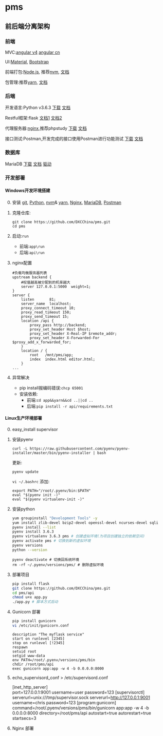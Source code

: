 # pms

## 前后端分离架构

### 前端

MVC:[angular v4](https://angular.io/) [angular cn](https://angular.cn/)

UI:[Material](https://material.angular.io/),
   [Bootstrap](https://getbootstrap.com/)

前端打包:[Node.js](https://nodejs.org),
    推荐[nvm](https://github.com/coreybutler/nvm-windows/releases/download/1.1.6/nvm-setup.zip),
    [文档](https://github.com/coreybutler/nvm-windows)

包管理:推荐[yarn](https://yarnpkg.com/latest.msi),
    [文档](https://yarnpkg.com/docs/cli/)

### 后端

开发语言:Python v3.6.3
[下载](https://www.python.org/ftp/python/3.6.3/python-3.6.3-amd64.exe) 
[文档](http://www.runoob.com/python3/python3-tutorial.html)

Restful框架:flask 
[文档1](http://flask.pocoo.org/docs/dev/)
[文档2](http://www.pythondoc.com/)

代理服务器:[nginx](https://nginx.org/),推荐phpstudy
[下载](http://www.phpstudy.net/phpstudy/phpStudy2017.zip)
[文档](http://www.phpstudy.net/download.html)

接口测试:Postman,开发完成的接口使用Postman进行功能测试
[下载](https://dl.pstmn.io/download/latest/win64)
[文档](http://www.cnblogs.com/s380774061/p/4624326.html)

### 数据库

MariaDB 
[下载](https://mirrors.tuna.tsinghua.edu.cn/mariadb//mariadb-10.2.9/winx64-packages/mariadb-10.2.9-winx64.msi) 
[文档](http://www.runoob.com/mysql/mysql-tutorial.html)
[驱动](https://pymysql.readthedocs.io/en/latest/modules/index.html)

### 开发部署

#### Windows开发环境搭建
0. 安装 [git](https://git-scm.com/download/win),
    [Python](https://www.python.org/ftp/python/3.6.3/python-3.6.3-amd64.exe),
    [nvm](https://github.com/coreybutler/nvm-windows/releases/download/1.1.6/nvm-setup.zip)&
    [yarn](https://yarnpkg.com/latest.msi),
    [Nginx](http://www.phpstudy.net/phpstudy/phpStudy2017.zip),
    [MariaDB](https://mirrors.tuna.tsinghua.edu.cn/mariadb//mariadb-10.2.9/winx64-packages/mariadb-10.2.9-winx64.msi),
    [Postman](https://dl.pstmn.io/download/latest/win64)
1. 克隆仓库:

    ```
    git clone https://github.com/DXCChina/pms.git
    cd pms
    ```
3. 启动:```run```
    * 前端:```app\run```
    * 后端:```api\run```
4. nginx配置
    ```
    #负载均衡服务器列表
    upstream backend {
        #权值越高被分配到的机率越大
        server 127.0.0.1:5000  weight=1;
    }
    server {
        listen       81;
        server_name  localhost;
        proxy_connect_timeout 10;
        proxy_read_timeout 150;
        proxy_send_timeout 15;
        location /api {
            proxy_pass http://backend;
            proxy_set_header Host $host;
            proxy_set_header X-Real-IP $remote_addr;
            proxy_set_header X-Forwarded-For $proxy_add_x_forwarded_for;
        }
        location / {
            root   /mnt/pms/app;
            index  index.html editor.html;
        }
    ...
    ```
5. 异常解决
    * pip install报编码错误:```chcp 65001```
    * 安装依赖:
        * 前端:```cd app&&yarn&&cd ..||cd ..```
        * 后端:```pip install -r api/requirements.txt```

#### Linux生产环境部署

0. easy_install supervisor
1. 安装pyenv

    ```curl -L https://raw.githubusercontent.com/pyenv/pyenv-installer/master/bin/pyenv-installer | bash```

    更新:
    
    ```pyenv update```
    
    ```vi ~/.bashrc``` 添加:

    ```
    export PATH="/root/.pyenv/bin:$PATH"
    eval "$(pyenv init -)"
    eval "$(pyenv virtualenv-init -)"
    ```

2. 安装python

    ```bash
    yum groupinstall "Development Tools" -y
    yum install zlib-devel bzip2-devel openssl-devel ncurses-devel sqlite-devel readline-devel tk-devel gdbm-devel db4-devel libpcap-devel xz-devel -y
    pyenv install --list
    pyenv install 3.6.3
    pyenv virtualenv 3.6.3 pms # 创建虚拟环境(为项目创建独立的依赖空间)
    pyenv activate pms # 切换到新的虚拟环境
    pyenv versions
    python --version
    ```

    ```
    pyenv deactivate # 切换回系统环境
    rm -rf ~/.pyenv/versions/pms/ # 删除虚拟环境
    ```

3. 部署项目
    ```bash
    pip install flask
    git clone https://github.com/DXCChina/pms.git
    cd pms/api
    chmod u+x app.py
    ./app.py # 脚本方式启动
    ```

4. Gunicorn 部署
    ```bash
    pip install gunicorn
    vi /etc/init/gunicorn.conf
    ```
    ```
    description "The myflask service"
    start on runlevel [2345]
    stop on runlevel [!2345]
    respawn
    setuid root
    setgid www-data
    env PATH=/root/.pyenv/versions/pms/bin
    chdir /root/pms/api
    exec gunicorn app:app -w 4 -b 0.0.0.0:8000
    ```

5. echo_supervisord_conf > /etc/supervisord.conf

    [inet_http_server]         
    port=127.0.0.1:9001
    username=user
    password=123
    [supervisorctl]
    serverurl=unix:///tmp/supervisor.sock
    serverurl=http://127.0.0.1:9001
    username=chris
    password=123
    [program:gunicorn]
    command=/root/.pyenv/versions/pms/bin/gunicorn app:app -w 4 -b 0.0.0.0:8000
    directory=/root/pms/api
    autostart=true
    autorestart=true
    startsecs=3

5. Nginx 部署

